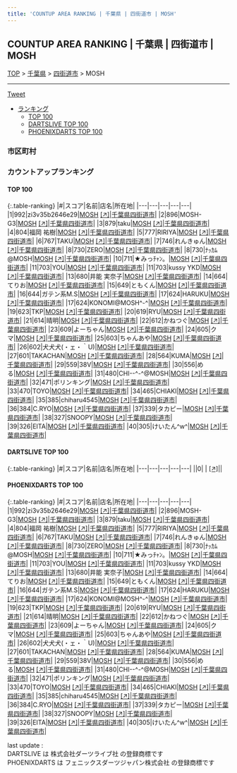 ```yaml
---
title: 'COUNTUP AREA RANKING | 千葉県 | 四街道市 | MOSH'
---
```

## COUNTUP AREA RANKING | 千葉県 | 四街道市 | MOSH

[TOP](/darts/rank/) > [千葉県](/darts/rank/千葉県/) > [四街道市](/darts/rank/千葉県/四街道市/) > MOSH

___

<a href="https://twitter.com/share?ref_src=twsrc%5Etfw" data-text="COUNTUP AREA RANKING | 千葉県四街道市MOSH" class="twitter-share-button" data-hashtags="DARTSLIVE,PHOENIXDARTS,darts,ダーツ" data-show-count="false">Tweet</a>

* [ランキング](#カウントアップランキング)
    * [TOP 100](#top-100)
    * [DARTSLIVE TOP 100](#dartslive-top-100)
    * [PHOENIXDARTS TOP 100](#phoenixdarts-top-100)

### 市区町村

<ul>

</ul>

### カウントアップランキング

#### TOP 100



{:.table-ranking}
|#|スコア|名前|店名|所在地|
|---|---|---|---|---|
|1|992|<span class="rank-name-pd">zi3v35b2646e29</span>|<a href="/darts/rank/shops/83331.html">MOSH</a> <a href="https://vs.phoenixdarts.com/jp/shop/shopDetailInfo/s_83331?s_seq=83331">[↗]</a>|<a href="/darts/rank/千葉県/四街道市">千葉県四街道市</a>|
|2|896|<span class="rank-name-pd">MOSH-G3</span>|<a href="/darts/rank/shops/83331.html">MOSH</a> <a href="https://vs.phoenixdarts.com/jp/shop/shopDetailInfo/s_83331?s_seq=83331">[↗]</a>|<a href="/darts/rank/千葉県/四街道市">千葉県四街道市</a>|
|3|879|<span class="rank-name-pd">taku</span>|<a href="/darts/rank/shops/83331.html">MOSH</a> <a href="https://vs.phoenixdarts.com/jp/shop/shopDetailInfo/s_83331?s_seq=83331">[↗]</a>|<a href="/darts/rank/千葉県/四街道市">千葉県四街道市</a>|
|4|804|<span class="rank-name-pd">福岡 祐樹</span>|<a href="/darts/rank/shops/83331.html">MOSH</a> <a href="https://vs.phoenixdarts.com/jp/shop/shopDetailInfo/s_83331?s_seq=83331">[↗]</a>|<a href="/darts/rank/千葉県/四街道市">千葉県四街道市</a>|
|5|777|<span class="rank-name-pd">RIRIYA</span>|<a href="/darts/rank/shops/83331.html">MOSH</a> <a href="https://vs.phoenixdarts.com/jp/shop/shopDetailInfo/s_83331?s_seq=83331">[↗]</a>|<a href="/darts/rank/千葉県/四街道市">千葉県四街道市</a>|
|6|767|<span class="rank-name-pd">TAKU</span>|<a href="/darts/rank/shops/83331.html">MOSH</a> <a href="https://vs.phoenixdarts.com/jp/shop/shopDetailInfo/s_83331?s_seq=83331">[↗]</a>|<a href="/darts/rank/千葉県/四街道市">千葉県四街道市</a>|
|7|746|<span class="rank-name-pd">れんきゅん</span>|<a href="/darts/rank/shops/83331.html">MOSH</a> <a href="https://vs.phoenixdarts.com/jp/shop/shopDetailInfo/s_83331?s_seq=83331">[↗]</a>|<a href="/darts/rank/千葉県/四街道市">千葉県四街道市</a>|
|8|730|<span class="rank-name-pd">ZERO</span>|<a href="/darts/rank/shops/83331.html">MOSH</a> <a href="https://vs.phoenixdarts.com/jp/shop/shopDetailInfo/s_83331?s_seq=83331">[↗]</a>|<a href="/darts/rank/千葉県/四街道市">千葉県四街道市</a>|
|8|730|<span class="rank-name-pd">ﾅｯｶﾑ@MOSH</span>|<a href="/darts/rank/shops/83331.html">MOSH</a> <a href="https://vs.phoenixdarts.com/jp/shop/shopDetailInfo/s_83331?s_seq=83331">[↗]</a>|<a href="/darts/rank/千葉県/四街道市">千葉県四街道市</a>|
|10|711|<span class="rank-name-pd">★みっﾁｬﾝ。</span>|<a href="/darts/rank/shops/83331.html">MOSH</a> <a href="https://vs.phoenixdarts.com/jp/shop/shopDetailInfo/s_83331?s_seq=83331">[↗]</a>|<a href="/darts/rank/千葉県/四街道市">千葉県四街道市</a>|
|11|703|<span class="rank-name-pd">YOU</span>|<a href="/darts/rank/shops/83331.html">MOSH</a> <a href="https://vs.phoenixdarts.com/jp/shop/shopDetailInfo/s_83331?s_seq=83331">[↗]</a>|<a href="/darts/rank/千葉県/四街道市">千葉県四街道市</a>|
|11|703|<span class="rank-name-pd">kussy YKD</span>|<a href="/darts/rank/shops/83331.html">MOSH</a> <a href="https://vs.phoenixdarts.com/jp/shop/shopDetailInfo/s_83331?s_seq=83331">[↗]</a>|<a href="/darts/rank/千葉県/四街道市">千葉県四街道市</a>|
|13|680|<span class="rank-name-pd"><span class="pro-icon-pd"></span>井能 実奈子</span>|<a href="/darts/rank/shops/83331.html">MOSH</a> <a href="https://vs.phoenixdarts.com/jp/shop/shopDetailInfo/s_83331?s_seq=83331">[↗]</a>|<a href="/darts/rank/千葉県/四街道市">千葉県四街道市</a>|
|14|664|<span class="rank-name-pd">てりお</span>|<a href="/darts/rank/shops/83331.html">MOSH</a> <a href="https://vs.phoenixdarts.com/jp/shop/shopDetailInfo/s_83331?s_seq=83331">[↗]</a>|<a href="/darts/rank/千葉県/四街道市">千葉県四街道市</a>|
|15|649|<span class="rank-name-pd">ともくん</span>|<a href="/darts/rank/shops/83331.html">MOSH</a> <a href="https://vs.phoenixdarts.com/jp/shop/shopDetailInfo/s_83331?s_seq=83331">[↗]</a>|<a href="/darts/rank/千葉県/四街道市">千葉県四街道市</a>|
|16|644|<span class="rank-name-pd">ガテン系M.S</span>|<a href="/darts/rank/shops/83331.html">MOSH</a> <a href="https://vs.phoenixdarts.com/jp/shop/shopDetailInfo/s_83331?s_seq=83331">[↗]</a>|<a href="/darts/rank/千葉県/四街道市">千葉県四街道市</a>|
|17|624|<span class="rank-name-pd">HARUKU</span>|<a href="/darts/rank/shops/83331.html">MOSH</a> <a href="https://vs.phoenixdarts.com/jp/shop/shopDetailInfo/s_83331?s_seq=83331">[↗]</a>|<a href="/darts/rank/千葉県/四街道市">千葉県四街道市</a>|
|17|624|<span class="rank-name-pd">KONOMI@MOSH^-^</span>|<a href="/darts/rank/shops/83331.html">MOSH</a> <a href="https://vs.phoenixdarts.com/jp/shop/shopDetailInfo/s_83331?s_seq=83331">[↗]</a>|<a href="/darts/rank/千葉県/四街道市">千葉県四街道市</a>|
|19|623|<span class="rank-name-pd">TKP</span>|<a href="/darts/rank/shops/83331.html">MOSH</a> <a href="https://vs.phoenixdarts.com/jp/shop/shopDetailInfo/s_83331?s_seq=83331">[↗]</a>|<a href="/darts/rank/千葉県/四街道市">千葉県四街道市</a>|
|20|619|<span class="rank-name-pd">RYU</span>|<a href="/darts/rank/shops/83331.html">MOSH</a> <a href="https://vs.phoenixdarts.com/jp/shop/shopDetailInfo/s_83331?s_seq=83331">[↗]</a>|<a href="/darts/rank/千葉県/四街道市">千葉県四街道市</a>|
|21|614|<span class="rank-name-pd">晴明</span>|<a href="/darts/rank/shops/83331.html">MOSH</a> <a href="https://vs.phoenixdarts.com/jp/shop/shopDetailInfo/s_83331?s_seq=83331">[↗]</a>|<a href="/darts/rank/千葉県/四街道市">千葉県四街道市</a>|
|22|612|<span class="rank-name-pd">かねつぐ</span>|<a href="/darts/rank/shops/83331.html">MOSH</a> <a href="https://vs.phoenixdarts.com/jp/shop/shopDetailInfo/s_83331?s_seq=83331">[↗]</a>|<a href="/darts/rank/千葉県/四街道市">千葉県四街道市</a>|
|23|609|<span class="rank-name-pd">よーちゃん</span>|<a href="/darts/rank/shops/83331.html">MOSH</a> <a href="https://vs.phoenixdarts.com/jp/shop/shopDetailInfo/s_83331?s_seq=83331">[↗]</a>|<a href="/darts/rank/千葉県/四街道市">千葉県四街道市</a>|
|24|605|<span class="rank-name-pd">クマ</span>|<a href="/darts/rank/shops/83331.html">MOSH</a> <a href="https://vs.phoenixdarts.com/jp/shop/shopDetailInfo/s_83331?s_seq=83331">[↗]</a>|<a href="/darts/rank/千葉県/四街道市">千葉県四街道市</a>|
|25|603|<span class="rank-name-pd">ちゃんあや</span>|<a href="/darts/rank/shops/83331.html">MOSH</a> <a href="https://vs.phoenixdarts.com/jp/shop/shopDetailInfo/s_83331?s_seq=83331">[↗]</a>|<a href="/darts/rank/千葉県/四街道市">千葉県四街道市</a>|
|26|602|<span class="rank-name-pd">犬犬犬(・ェ・｀U)</span>|<a href="/darts/rank/shops/83331.html">MOSH</a> <a href="https://vs.phoenixdarts.com/jp/shop/shopDetailInfo/s_83331?s_seq=83331">[↗]</a>|<a href="/darts/rank/千葉県/四街道市">千葉県四街道市</a>|
|27|601|<span class="rank-name-pd">TAKACHAN</span>|<a href="/darts/rank/shops/83331.html">MOSH</a> <a href="https://vs.phoenixdarts.com/jp/shop/shopDetailInfo/s_83331?s_seq=83331">[↗]</a>|<a href="/darts/rank/千葉県/四街道市">千葉県四街道市</a>|
|28|564|<span class="rank-name-pd">KUMA</span>|<a href="/darts/rank/shops/83331.html">MOSH</a> <a href="https://vs.phoenixdarts.com/jp/shop/shopDetailInfo/s_83331?s_seq=83331">[↗]</a>|<a href="/darts/rank/千葉県/四街道市">千葉県四街道市</a>|
|29|559|<span class="rank-name-pd">38V</span>|<a href="/darts/rank/shops/83331.html">MOSH</a> <a href="https://vs.phoenixdarts.com/jp/shop/shopDetailInfo/s_83331?s_seq=83331">[↗]</a>|<a href="/darts/rank/千葉県/四街道市">千葉県四街道市</a>|
|30|556|<span class="rank-name-pd">める</span>|<a href="/darts/rank/shops/83331.html">MOSH</a> <a href="https://vs.phoenixdarts.com/jp/shop/shopDetailInfo/s_83331?s_seq=83331">[↗]</a>|<a href="/darts/rank/千葉県/四街道市">千葉県四街道市</a>|
|31|480|<span class="rank-name-pd">CHI--^-^@MOSH</span>|<a href="/darts/rank/shops/83331.html">MOSH</a> <a href="https://vs.phoenixdarts.com/jp/shop/shopDetailInfo/s_83331?s_seq=83331">[↗]</a>|<a href="/darts/rank/千葉県/四街道市">千葉県四街道市</a>|
|32|471|<span class="rank-name-pd">ポリンキング</span>|<a href="/darts/rank/shops/83331.html">MOSH</a> <a href="https://vs.phoenixdarts.com/jp/shop/shopDetailInfo/s_83331?s_seq=83331">[↗]</a>|<a href="/darts/rank/千葉県/四街道市">千葉県四街道市</a>|
|33|470|<span class="rank-name-pd">TOYO</span>|<a href="/darts/rank/shops/83331.html">MOSH</a> <a href="https://vs.phoenixdarts.com/jp/shop/shopDetailInfo/s_83331?s_seq=83331">[↗]</a>|<a href="/darts/rank/千葉県/四街道市">千葉県四街道市</a>|
|34|465|<span class="rank-name-pd">CHIAKI</span>|<a href="/darts/rank/shops/83331.html">MOSH</a> <a href="https://vs.phoenixdarts.com/jp/shop/shopDetailInfo/s_83331?s_seq=83331">[↗]</a>|<a href="/darts/rank/千葉県/四街道市">千葉県四街道市</a>|
|35|385|<span class="rank-name-pd">chiharu4545</span>|<a href="/darts/rank/shops/83331.html">MOSH</a> <a href="https://vs.phoenixdarts.com/jp/shop/shopDetailInfo/s_83331?s_seq=83331">[↗]</a>|<a href="/darts/rank/千葉県/四街道市">千葉県四街道市</a>|
|36|384|<span class="rank-name-pd">C.RYO</span>|<a href="/darts/rank/shops/83331.html">MOSH</a> <a href="https://vs.phoenixdarts.com/jp/shop/shopDetailInfo/s_83331?s_seq=83331">[↗]</a>|<a href="/darts/rank/千葉県/四街道市">千葉県四街道市</a>|
|37|339|<span class="rank-name-pd">タカピー</span>|<a href="/darts/rank/shops/83331.html">MOSH</a> <a href="https://vs.phoenixdarts.com/jp/shop/shopDetailInfo/s_83331?s_seq=83331">[↗]</a>|<a href="/darts/rank/千葉県/四街道市">千葉県四街道市</a>|
|38|327|<span class="rank-name-pd">SNOOPY</span>|<a href="/darts/rank/shops/83331.html">MOSH</a> <a href="https://vs.phoenixdarts.com/jp/shop/shopDetailInfo/s_83331?s_seq=83331">[↗]</a>|<a href="/darts/rank/千葉県/四街道市">千葉県四街道市</a>|
|39|326|<span class="rank-name-pd">EITA</span>|<a href="/darts/rank/shops/83331.html">MOSH</a> <a href="https://vs.phoenixdarts.com/jp/shop/shopDetailInfo/s_83331?s_seq=83331">[↗]</a>|<a href="/darts/rank/千葉県/四街道市">千葉県四街道市</a>|
|40|305|<span class="rank-name-pd">けいたん^w^</span>|<a href="/darts/rank/shops/83331.html">MOSH</a> <a href="https://vs.phoenixdarts.com/jp/shop/shopDetailInfo/s_83331?s_seq=83331">[↗]</a>|<a href="/darts/rank/千葉県/四街道市">千葉県四街道市</a>|


#### DARTSLIVE TOP 100



{:.table-ranking}
|#|スコア|名前|店名|所在地|
|---|---|---|---|---|
||0|<span class="rank-name-dl"> </span>|<a href="/darts/rank/shops/.html"></a> <a href="">[↗]</a>|<a href="/darts/rank//"></a>|


#### PHOENIXDARTS TOP 100



{:.table-ranking}
|#|スコア|名前|店名|所在地|
|---|---|---|---|---|
|1|992|<span class="rank-name-pd">zi3v35b2646e29</span>|<a href="/darts/rank/shops/83331.html">MOSH</a> <a href="https://vs.phoenixdarts.com/jp/shop/shopDetailInfo/s_83331?s_seq=83331">[↗]</a>|<a href="/darts/rank/千葉県/四街道市">千葉県四街道市</a>|
|2|896|<span class="rank-name-pd">MOSH-G3</span>|<a href="/darts/rank/shops/83331.html">MOSH</a> <a href="https://vs.phoenixdarts.com/jp/shop/shopDetailInfo/s_83331?s_seq=83331">[↗]</a>|<a href="/darts/rank/千葉県/四街道市">千葉県四街道市</a>|
|3|879|<span class="rank-name-pd">taku</span>|<a href="/darts/rank/shops/83331.html">MOSH</a> <a href="https://vs.phoenixdarts.com/jp/shop/shopDetailInfo/s_83331?s_seq=83331">[↗]</a>|<a href="/darts/rank/千葉県/四街道市">千葉県四街道市</a>|
|4|804|<span class="rank-name-pd">福岡 祐樹</span>|<a href="/darts/rank/shops/83331.html">MOSH</a> <a href="https://vs.phoenixdarts.com/jp/shop/shopDetailInfo/s_83331?s_seq=83331">[↗]</a>|<a href="/darts/rank/千葉県/四街道市">千葉県四街道市</a>|
|5|777|<span class="rank-name-pd">RIRIYA</span>|<a href="/darts/rank/shops/83331.html">MOSH</a> <a href="https://vs.phoenixdarts.com/jp/shop/shopDetailInfo/s_83331?s_seq=83331">[↗]</a>|<a href="/darts/rank/千葉県/四街道市">千葉県四街道市</a>|
|6|767|<span class="rank-name-pd">TAKU</span>|<a href="/darts/rank/shops/83331.html">MOSH</a> <a href="https://vs.phoenixdarts.com/jp/shop/shopDetailInfo/s_83331?s_seq=83331">[↗]</a>|<a href="/darts/rank/千葉県/四街道市">千葉県四街道市</a>|
|7|746|<span class="rank-name-pd">れんきゅん</span>|<a href="/darts/rank/shops/83331.html">MOSH</a> <a href="https://vs.phoenixdarts.com/jp/shop/shopDetailInfo/s_83331?s_seq=83331">[↗]</a>|<a href="/darts/rank/千葉県/四街道市">千葉県四街道市</a>|
|8|730|<span class="rank-name-pd">ZERO</span>|<a href="/darts/rank/shops/83331.html">MOSH</a> <a href="https://vs.phoenixdarts.com/jp/shop/shopDetailInfo/s_83331?s_seq=83331">[↗]</a>|<a href="/darts/rank/千葉県/四街道市">千葉県四街道市</a>|
|8|730|<span class="rank-name-pd">ﾅｯｶﾑ@MOSH</span>|<a href="/darts/rank/shops/83331.html">MOSH</a> <a href="https://vs.phoenixdarts.com/jp/shop/shopDetailInfo/s_83331?s_seq=83331">[↗]</a>|<a href="/darts/rank/千葉県/四街道市">千葉県四街道市</a>|
|10|711|<span class="rank-name-pd">★みっﾁｬﾝ。</span>|<a href="/darts/rank/shops/83331.html">MOSH</a> <a href="https://vs.phoenixdarts.com/jp/shop/shopDetailInfo/s_83331?s_seq=83331">[↗]</a>|<a href="/darts/rank/千葉県/四街道市">千葉県四街道市</a>|
|11|703|<span class="rank-name-pd">YOU</span>|<a href="/darts/rank/shops/83331.html">MOSH</a> <a href="https://vs.phoenixdarts.com/jp/shop/shopDetailInfo/s_83331?s_seq=83331">[↗]</a>|<a href="/darts/rank/千葉県/四街道市">千葉県四街道市</a>|
|11|703|<span class="rank-name-pd">kussy YKD</span>|<a href="/darts/rank/shops/83331.html">MOSH</a> <a href="https://vs.phoenixdarts.com/jp/shop/shopDetailInfo/s_83331?s_seq=83331">[↗]</a>|<a href="/darts/rank/千葉県/四街道市">千葉県四街道市</a>|
|13|680|<span class="rank-name-pd"><span class="pro-icon-pd"></span>井能 実奈子</span>|<a href="/darts/rank/shops/83331.html">MOSH</a> <a href="https://vs.phoenixdarts.com/jp/shop/shopDetailInfo/s_83331?s_seq=83331">[↗]</a>|<a href="/darts/rank/千葉県/四街道市">千葉県四街道市</a>|
|14|664|<span class="rank-name-pd">てりお</span>|<a href="/darts/rank/shops/83331.html">MOSH</a> <a href="https://vs.phoenixdarts.com/jp/shop/shopDetailInfo/s_83331?s_seq=83331">[↗]</a>|<a href="/darts/rank/千葉県/四街道市">千葉県四街道市</a>|
|15|649|<span class="rank-name-pd">ともくん</span>|<a href="/darts/rank/shops/83331.html">MOSH</a> <a href="https://vs.phoenixdarts.com/jp/shop/shopDetailInfo/s_83331?s_seq=83331">[↗]</a>|<a href="/darts/rank/千葉県/四街道市">千葉県四街道市</a>|
|16|644|<span class="rank-name-pd">ガテン系M.S</span>|<a href="/darts/rank/shops/83331.html">MOSH</a> <a href="https://vs.phoenixdarts.com/jp/shop/shopDetailInfo/s_83331?s_seq=83331">[↗]</a>|<a href="/darts/rank/千葉県/四街道市">千葉県四街道市</a>|
|17|624|<span class="rank-name-pd">HARUKU</span>|<a href="/darts/rank/shops/83331.html">MOSH</a> <a href="https://vs.phoenixdarts.com/jp/shop/shopDetailInfo/s_83331?s_seq=83331">[↗]</a>|<a href="/darts/rank/千葉県/四街道市">千葉県四街道市</a>|
|17|624|<span class="rank-name-pd">KONOMI@MOSH^-^</span>|<a href="/darts/rank/shops/83331.html">MOSH</a> <a href="https://vs.phoenixdarts.com/jp/shop/shopDetailInfo/s_83331?s_seq=83331">[↗]</a>|<a href="/darts/rank/千葉県/四街道市">千葉県四街道市</a>|
|19|623|<span class="rank-name-pd">TKP</span>|<a href="/darts/rank/shops/83331.html">MOSH</a> <a href="https://vs.phoenixdarts.com/jp/shop/shopDetailInfo/s_83331?s_seq=83331">[↗]</a>|<a href="/darts/rank/千葉県/四街道市">千葉県四街道市</a>|
|20|619|<span class="rank-name-pd">RYU</span>|<a href="/darts/rank/shops/83331.html">MOSH</a> <a href="https://vs.phoenixdarts.com/jp/shop/shopDetailInfo/s_83331?s_seq=83331">[↗]</a>|<a href="/darts/rank/千葉県/四街道市">千葉県四街道市</a>|
|21|614|<span class="rank-name-pd">晴明</span>|<a href="/darts/rank/shops/83331.html">MOSH</a> <a href="https://vs.phoenixdarts.com/jp/shop/shopDetailInfo/s_83331?s_seq=83331">[↗]</a>|<a href="/darts/rank/千葉県/四街道市">千葉県四街道市</a>|
|22|612|<span class="rank-name-pd">かねつぐ</span>|<a href="/darts/rank/shops/83331.html">MOSH</a> <a href="https://vs.phoenixdarts.com/jp/shop/shopDetailInfo/s_83331?s_seq=83331">[↗]</a>|<a href="/darts/rank/千葉県/四街道市">千葉県四街道市</a>|
|23|609|<span class="rank-name-pd">よーちゃん</span>|<a href="/darts/rank/shops/83331.html">MOSH</a> <a href="https://vs.phoenixdarts.com/jp/shop/shopDetailInfo/s_83331?s_seq=83331">[↗]</a>|<a href="/darts/rank/千葉県/四街道市">千葉県四街道市</a>|
|24|605|<span class="rank-name-pd">クマ</span>|<a href="/darts/rank/shops/83331.html">MOSH</a> <a href="https://vs.phoenixdarts.com/jp/shop/shopDetailInfo/s_83331?s_seq=83331">[↗]</a>|<a href="/darts/rank/千葉県/四街道市">千葉県四街道市</a>|
|25|603|<span class="rank-name-pd">ちゃんあや</span>|<a href="/darts/rank/shops/83331.html">MOSH</a> <a href="https://vs.phoenixdarts.com/jp/shop/shopDetailInfo/s_83331?s_seq=83331">[↗]</a>|<a href="/darts/rank/千葉県/四街道市">千葉県四街道市</a>|
|26|602|<span class="rank-name-pd">犬犬犬(・ェ・｀U)</span>|<a href="/darts/rank/shops/83331.html">MOSH</a> <a href="https://vs.phoenixdarts.com/jp/shop/shopDetailInfo/s_83331?s_seq=83331">[↗]</a>|<a href="/darts/rank/千葉県/四街道市">千葉県四街道市</a>|
|27|601|<span class="rank-name-pd">TAKACHAN</span>|<a href="/darts/rank/shops/83331.html">MOSH</a> <a href="https://vs.phoenixdarts.com/jp/shop/shopDetailInfo/s_83331?s_seq=83331">[↗]</a>|<a href="/darts/rank/千葉県/四街道市">千葉県四街道市</a>|
|28|564|<span class="rank-name-pd">KUMA</span>|<a href="/darts/rank/shops/83331.html">MOSH</a> <a href="https://vs.phoenixdarts.com/jp/shop/shopDetailInfo/s_83331?s_seq=83331">[↗]</a>|<a href="/darts/rank/千葉県/四街道市">千葉県四街道市</a>|
|29|559|<span class="rank-name-pd">38V</span>|<a href="/darts/rank/shops/83331.html">MOSH</a> <a href="https://vs.phoenixdarts.com/jp/shop/shopDetailInfo/s_83331?s_seq=83331">[↗]</a>|<a href="/darts/rank/千葉県/四街道市">千葉県四街道市</a>|
|30|556|<span class="rank-name-pd">める</span>|<a href="/darts/rank/shops/83331.html">MOSH</a> <a href="https://vs.phoenixdarts.com/jp/shop/shopDetailInfo/s_83331?s_seq=83331">[↗]</a>|<a href="/darts/rank/千葉県/四街道市">千葉県四街道市</a>|
|31|480|<span class="rank-name-pd">CHI--^-^@MOSH</span>|<a href="/darts/rank/shops/83331.html">MOSH</a> <a href="https://vs.phoenixdarts.com/jp/shop/shopDetailInfo/s_83331?s_seq=83331">[↗]</a>|<a href="/darts/rank/千葉県/四街道市">千葉県四街道市</a>|
|32|471|<span class="rank-name-pd">ポリンキング</span>|<a href="/darts/rank/shops/83331.html">MOSH</a> <a href="https://vs.phoenixdarts.com/jp/shop/shopDetailInfo/s_83331?s_seq=83331">[↗]</a>|<a href="/darts/rank/千葉県/四街道市">千葉県四街道市</a>|
|33|470|<span class="rank-name-pd">TOYO</span>|<a href="/darts/rank/shops/83331.html">MOSH</a> <a href="https://vs.phoenixdarts.com/jp/shop/shopDetailInfo/s_83331?s_seq=83331">[↗]</a>|<a href="/darts/rank/千葉県/四街道市">千葉県四街道市</a>|
|34|465|<span class="rank-name-pd">CHIAKI</span>|<a href="/darts/rank/shops/83331.html">MOSH</a> <a href="https://vs.phoenixdarts.com/jp/shop/shopDetailInfo/s_83331?s_seq=83331">[↗]</a>|<a href="/darts/rank/千葉県/四街道市">千葉県四街道市</a>|
|35|385|<span class="rank-name-pd">chiharu4545</span>|<a href="/darts/rank/shops/83331.html">MOSH</a> <a href="https://vs.phoenixdarts.com/jp/shop/shopDetailInfo/s_83331?s_seq=83331">[↗]</a>|<a href="/darts/rank/千葉県/四街道市">千葉県四街道市</a>|
|36|384|<span class="rank-name-pd">C.RYO</span>|<a href="/darts/rank/shops/83331.html">MOSH</a> <a href="https://vs.phoenixdarts.com/jp/shop/shopDetailInfo/s_83331?s_seq=83331">[↗]</a>|<a href="/darts/rank/千葉県/四街道市">千葉県四街道市</a>|
|37|339|<span class="rank-name-pd">タカピー</span>|<a href="/darts/rank/shops/83331.html">MOSH</a> <a href="https://vs.phoenixdarts.com/jp/shop/shopDetailInfo/s_83331?s_seq=83331">[↗]</a>|<a href="/darts/rank/千葉県/四街道市">千葉県四街道市</a>|
|38|327|<span class="rank-name-pd">SNOOPY</span>|<a href="/darts/rank/shops/83331.html">MOSH</a> <a href="https://vs.phoenixdarts.com/jp/shop/shopDetailInfo/s_83331?s_seq=83331">[↗]</a>|<a href="/darts/rank/千葉県/四街道市">千葉県四街道市</a>|
|39|326|<span class="rank-name-pd">EITA</span>|<a href="/darts/rank/shops/83331.html">MOSH</a> <a href="https://vs.phoenixdarts.com/jp/shop/shopDetailInfo/s_83331?s_seq=83331">[↗]</a>|<a href="/darts/rank/千葉県/四街道市">千葉県四街道市</a>|
|40|305|<span class="rank-name-pd">けいたん^w^</span>|<a href="/darts/rank/shops/83331.html">MOSH</a> <a href="https://vs.phoenixdarts.com/jp/shop/shopDetailInfo/s_83331?s_seq=83331">[↗]</a>|<a href="/darts/rank/千葉県/四街道市">千葉県四街道市</a>|


<div class="footer border-top border-gray-light mt-5 pt-3 text-right text-gray">
    last update : <span style="font-weight: italic" id="foot_last_modified"></span><br />
    DARTSLIVE は 株式会社ダーツライブ社 の登録商標です<br />
    PHOENIXDARTS は フェニックスダーツジャパン株式会社 の登録商標です<br />
</div>

<script src="https://cdnjs.cloudflare.com/ajax/libs/jquery.tablesorter/2.31.3/js/jquery.tablesorter.min.js" integrity="sha512-qzgd5cYSZcosqpzpn7zF2ZId8f/8CHmFKZ8j7mU4OUXTNRd5g+ZHBPsgKEwoqxCtdQvExE5LprwwPAgoicguNg==" crossorigin="anonymous" referrerpolicy="no-referrer"></script>
<link rel="stylesheet" href="https://cdnjs.cloudflare.com/ajax/libs/jquery.tablesorter/2.31.3/css/theme.default.min.css" integrity="sha512-wghhOJkjQX0Lh3NSWvNKeZ0ZpNn+SPVXX1Qyc9OCaogADktxrBiBdKGDoqVUOyhStvMBmJQ8ZdMHiR3wuEq8+w==" crossorigin="anonymous" referrerpolicy="no-referrer" />
<script>
$(function() {
    $(".table-ranking").tablesorter({sortList:[[0, 0]]});
    $("#foot_last_modified").text(formatDate(new Date(document.lastModified), 'yyyy-MM-dd HH:mm:ss'));
});
</script>

<script async src="https://platform.twitter.com/widgets.js" charset="utf-8"></script>